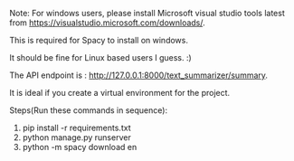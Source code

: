 Note: For windows users, please install Microsoft visual studio tools latest from https://visualstudio.microsoft.com/downloads/.

This is required for Spacy to install on windows.

It should be fine for Linux based users I guess. :)

The API endpoint is : http://127.0.0.1:8000/text_summarizer/summary.

It is ideal if you create a virtual environment for the project.

Steps(Run these commands in sequence):
1. pip install -r requirements.txt
2. python manage.py runserver 
3. python -m spacy download en
